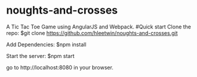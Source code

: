 # noughts-and-crosses
A Tic Tac Toe Game using AngularJS and Webpack.
#Quick start
Clone the repo:
$git clone https://github.com/hleetwin/noughts-and-crosses.git

Add Dependencies:
$npm install

Start the server:
$npm start

go to http://localhost:8080 in your browser.
